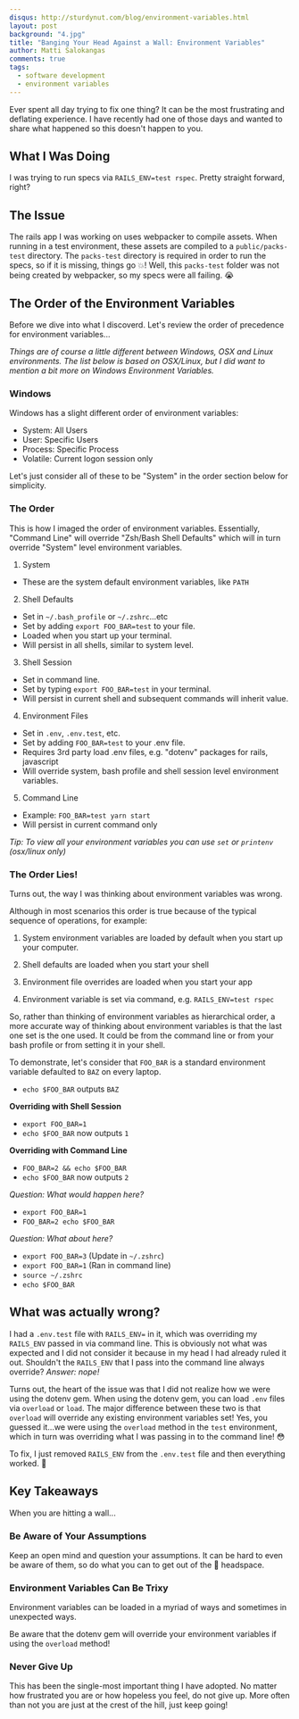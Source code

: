 ```yaml
---
disqus: http://sturdynut.com/blog/environment-variables.html
layout: post
background: "4.jpg"
title: "Banging Your Head Against a Wall: Environment Variables"
author: Matti Salokangas
comments: true
tags:
  - software development
  - environment variables
---
```


Ever spent all day trying to fix one thing?  It can be the most frustrating and deflating experience.
I have recently had one of those days and wanted to share what happened so this doesn't happen to you.

## What I Was Doing

I was trying to run specs via `RAILS_ENV=test rspec`.  Pretty straight forward, right?

## The Issue

The rails app I was working on uses webpacker to compile assets.  When running in a test environment, these assets are compiled
to a `public/packs-test` directory.  The `packs-test` directory is required in order to run the specs, so if it is missing, things go 💥!  Well, this `packs-test` folder was
not being created by webpacker, so my specs were all failing.  😭

## The Order of the Environment Variables

Before we dive into what I discoverd.  Let's review the order of precedence for environment variables...

_Things are of course a little different between Windows, OSX and Linux environments.  The list below is based on OSX/Linux, but I did want to mention a bit more on Windows Environment Variables._

### Windows

Windows has a slight different order of environment variables:

- System: All Users
- User: Specific Users
- Process: Specific Process
- Volatile: Current logon session only

Let's just consider all of these to be "System" in the order section below for simplicity.

### The Order

This is how I imaged the order of environment variables.  Essentially, "Command Line" will override "Zsh/Bash Shell Defaults" which will in turn override "System" level environment variables.

1) System
  - These are the system default environment variables, like `PATH`

2) Shell Defaults
  - Set in `~/.bash_profile` or `~/.zshrc`...etc
  - Set by adding `export FOO_BAR=test` to your file.
  - Loaded when you start up your terminal.
  - Will persist in all shells, similar to system level.

3) Shell Session
  - Set in command line.
  - Set by typing `export FOO_BAR=test` in your terminal.
  - Will persist in current shell and subsequent commands will inherit value.

4) Environment Files
  - Set in `.env`, `.env.test`, etc.
  - Set by adding `FOO_BAR=test` to your .env file.
  - Requires 3rd party load .env files, e.g. "dotenv" packages for rails, javascript
  - Will override system, bash profile and shell session level environment variables.

5) Command Line
  - Example: `FOO_BAR=test yarn start`
  - Will persist in current command only

_Tip: To view all your environment variables you can use `set` or `printenv` (osx/linux only)_

### The Order Lies!

Turns out, the way I was thinking about environment variables was wrong.

Although in most scenarios this order is true because of the typical sequence of operations, for example:

1) System environment variables are loaded by default when you start up your computer.

2) Shell defaults are loaded when you start your shell

3) Environment file overrides are loaded when you start your app

4) Environment variable is set via command, e.g. `RAILS_ENV=test rspec`

So, rather than thinking of environment variables as hierarchical order, a more accurate way of thinking about environment variables is that the last one set is the one used.  It could be from the command line or from your bash profile or from setting it in your shell.

To demonstrate, let's consider that `FOO_BAR` is a standard environment variable defaulted to `BAZ` on every laptop.

- `echo $FOO_BAR` outputs `BAZ`

**Overriding with Shell Session**

- `export FOO_BAR=1`
- `echo $FOO_BAR` now outputs `1`

**Overriding with Command Line**

- `FOO_BAR=2 && echo $FOO_BAR`
- `echo $FOO_BAR` now outputs `2`

_Question: What would happen here?_
- `export FOO_BAR=1`
- `FOO_BAR=2 echo $FOO_BAR`

_Question: What about here?_
- `export FOO_BAR=3` (Update in `~/.zshrc`)
- `export FOO_BAR=1` (Ran in command line)
- `source ~/.zshrc`
- `echo $FOO_BAR`

## What was actually wrong?

I had a `.env.test` file with `RAILS_ENV=` in it, which was overriding my `RAILS_ENV` passed in via command line.  This is obviously not what was expected
and I did not consider it because in my head I had already ruled it out.  Shouldn't the `RAILS_ENV` that I pass into the command line always override? _Answer: nope!_

Turns out, the heart of the issue was that I did not realize how we were using the dotenv gem.  When using the dotenv gem, you can load `.env` files via `overload` or `load`.  The major difference between these two is that `overload` will override any existing environment variables set!  Yes, you guessed it...we were using the `overload` method in the `test` environment, which in turn was overriding what I was passing in to the command line! 😳

To fix, I just removed `RAILS_ENV` from the `.env.test` file and then everything worked. 🎉

## Key Takeaways

When you are hitting a wall...

### Be Aware of Your Assumptions

Keep an open mind and question your assumptions.  It can be hard to even be aware of them, so do what you can to get out of the 🤬 headspace.

### Environment Variables Can Be Trixy

Environment variables can be loaded in a myriad of ways and sometimes in unexpected ways.

Be aware that the dotenv gem will override your environment variables if using the `overload` method!

### Never Give Up

This has been the single-most important thing I have adopted.  No matter how frustrated you are or how hopeless you feel,
do not give up.  More often than not you are just at the crest of the hill, just keep going!
